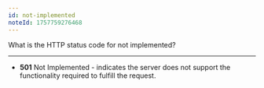 ```yaml
---
id: not-implemented
noteId: 1757759276468
---
```


What is the HTTP status code for not implemented?

---

- **501** Not Implemented - indicates the server does not support the functionality required to fulfill the request.